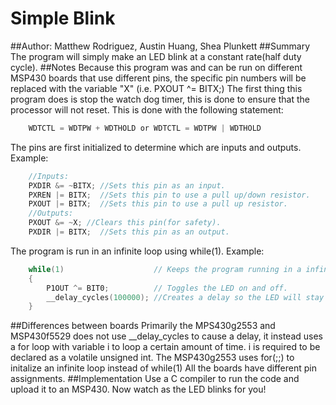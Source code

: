 # Simple Blink
##Author: Matthew Rodriguez, Austin Huang, Shea Plunkett
##Summary
The program will simply make an LED blink at a constant rate(half duty cycle).
##Notes
Because this program was and can be run on different MSP430 boards that use different pins, the specific pin numbers will be replaced with the variable "X" (i.e. PXOUT ^= BITX;)
The first thing this program does is stop the watch dog timer, this is done to ensure that the processor will not reset. This is done with the following statement:
```c
	WDTCTL = WDTPW + WDTHOLD or WDTCTL = WDTPW | WDTHOLD
```
The pins are first initialized to determine which are inputs and outputs. 
Example:
```c
	//Inputs:
	PXDIR &= ~BITX; //Sets this pin as an input.
    PXREN |= BITX;  //Sets this pin to use a pull up/down resistor.
    PXOUT |= BITX;  //Sets this pin to use a pull up resistor.
	//Outputs:
	PXOUT &= ~X; //Clears this pin(for safety).
    PXDIR |= BITX;  //Sets this pin as an output.
```

The program is run in an infinite loop using while(1).
Example:
```c
    while(1)					// Keeps the program running in a infinite loop.
    {
        P1OUT ^= BIT0;          // Toggles the LED on and off.
        __delay_cycles(100000); //Creates a delay so the LED will stay on/off for a certain amount of times.
    }
```


##Differences between boards
Primarily the MPS430g2553 and MSP430f5529 does not use __delay_cycles to cause a delay, it instead uses a for loop with variable i to loop a certain amount of time.
i is required to be declared as a volatile unsigned int. 
The MSP430g2553 uses for(;;) to initalize an infinite loop instead of while(1)
All the boards have different pin assignments.
##Implementation
Use a C compiler to run the code and upload it to an MSP430. Now watch as the LED blinks for you!